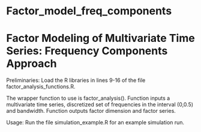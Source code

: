 # Factor_model_freq_components #
# Factor Modeling of Multivariate Time Series: Frequency Components Approach #

Preliminaries: Load the R libraries in lines 9-16 of the file factor_analysis_functions.R. 

The wrapper function to use is factor_analysis(). Function inputs a multivariate time series, discretized set of frequencies in the interval (0,0.5) and bandwidth. Function outputs factor dimension and factor series. 

Usage: Run the file simulation_example.R for an example simulation run. 

